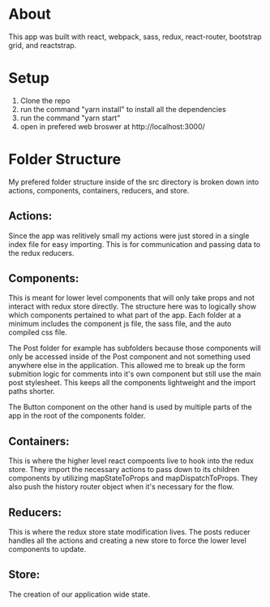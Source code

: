 # About
This app was built with react, webpack, sass, redux, react-router, bootstrap grid, and reactstrap.

# Setup
1. Clone the repo
2. run the command "yarn install" to install all the dependencies
3. run the command "yarn start"
4. open in prefered web broswer at http://localhost:3000/

# Folder Structure
My prefered folder structure inside of the src directory is broken down into actions, components, containers, reducers, and store.

## Actions:
Since the app was relitively small my actions were just stored in a single index file for easy importing. This is for communication and passing data to the redux reducers.

## Components:
This is meant for lower level components that will only take props and not interact with redux store directly. The structure here was to logically show which components pertained to what part of the app. Each folder at a minimum includes the component js file, the sass file, and the auto compiled css file. 

The Post folder for example has subfolders because those components will only be accessed inside of the Post component and not something used anywhere else in the application. This allowed me to break up the form submition logic for comments into it's own component but still use the main post stylesheet. This keeps all the components lightweight and the import paths shorter.

The Button component on the other hand is used by multiple parts of the app in the root of the components folder.

## Containers:
This is where the higher level react compoents live to hook into the redux store. They import the necessary actions to pass down to its children components by utilizing mapStateToProps and mapDispatchToProps. They also push the history router object when it's necessary for the flow.

## Reducers:
This is where the redux store state modification lives. The posts reducer handles all the actions and creating a new store to force the lower level components to update.

## Store:
The creation of our application wide state.
